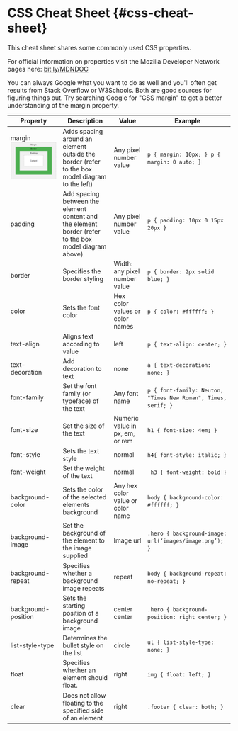 # CSS Cheat Sheet {#css-cheat-sheet}

This cheat sheet shares some commonly used CSS properties. 

For official information on properties visit the Mozilla Developer Network pages here: [bit.ly/MDNDOC](http://bit.ly/MDNDOC)

You can always Google what you want to do as well and you'll often get results from Stack Overflow or W3Schools.  Both are good sources for figuring things out.  Try searching Google for "CSS margin" to get a better understanding of the margin property.

| Property | Description | Value | Example |
| --- | --- | --- | --- |
| margin![box model diagram](images/box-model.png) | Adds spacing around an element outside the border (refer to the box model diagram to the left) | Any pixel number value | `p { margin: 10px; } p { margin: 0 auto; }` |
| padding | Add spacing between the element content and the element border (refer to the box model diagram above) | Any pixel number value | `p { padding: 10px 0 15px 20px }` |
| border | Specifies the border styling | Width: any pixel number value | `p { border: 2px solid blue; }` |
| color | Sets the font color | Hex color values or color names | `p { color: #ffffff; }` |
| text-align | Aligns text according to value | left | `p { text-align: center; }` |
| text-decoration | Add decoration to text | none | `a { text-decoration: none; }` |
| font-family | Set the font family (or typeface) of the text | Any font name | `p { font-family: Neuton, "Times New Roman", Times, serif; }` |
| font-size | Set the size of the text | Numeric value in px, em, or rem | `h1 { font-size: 4em; }` |
| font-style | Sets the text style | normal | `h4{ font-style: italic; }` |
| font-weight | Set the weight of the text | normal |` h3 { font-weight: bold }` |
| background-color | Sets the color of the selected elements background | Any hex color value or color name | `body { background-color: #ffffff; }` |
| background-image | Set the background of the element to the image supplied | Image url | `.hero { background-image: url(‘images/image.png’); }` |
| background-repeat | Specifies whether a background image repeats | repeat | `body { background-repeat: no-repeat; }`|
| background-position | Sets the starting position of a background image | center center | `.hero { background-position: right center; }` |
| list-style-type | Determines the bullet style on the list | circle | `ul { list-style-type: none; }` |
| float | Specifies whether an element should float. | right | `img { float: left; }` |
| clear | Does not allow floating to the specified side of an element | right | `.footer { clear: both; }` |